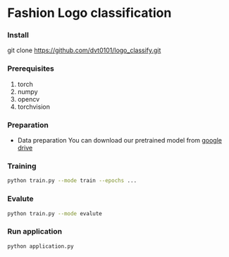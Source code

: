 # Fashion Logo classification
### Install
git clone https://github.com/dvt0101/logo_classify.git

### Prerequisites  
 1. torch
 2. numpy
 3. opencv
 4. torchvision
 
### Preparation
- Data preparation
You can download our pretrained model from [google drive](https://drive.google.com/open?id=195Zn498Kdxm9ML_gW2dSw0sNwav2V9FL)

### Training 

```bash {.line-numbers}
python train.py --mode train --epochs ...

```
### Evalute

```bash {.line-numbers}
python train.py --mode evalute

```

### Run application

```bash {.line-numbers}
python application.py

```




  



